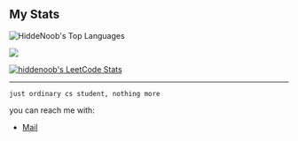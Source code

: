 

## **My Stats**

![HiddeNoob's Top Languages](https://github-readme-stats.vercel.app/api/top-langs/?username=HiddeNoob&theme=onedark&show_icons=true&hide_border=true&layout=compact)

[![](https://visitcount.itsvg.in/api?id=hiddenoob&label=Profile%20Views&color=11&icon=1&pretty=true)](https://visitcount.itsvg.in)

[![hiddenoob's LeetCode Stats](https://leetcode-stats.vercel.app/api?username=hiddenoob&theme=Dark)](https://github.com/JeremyTsaii/leetcode-stats)
***
    just ordinary cs student, nothing more

you can reach me with:

 - [Mail](mailto:alihangundogdu01@gmail.com)
